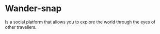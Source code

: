 # Wander-snap
Is a social platform that allows you to explore the world through the eyes of other travellers.
